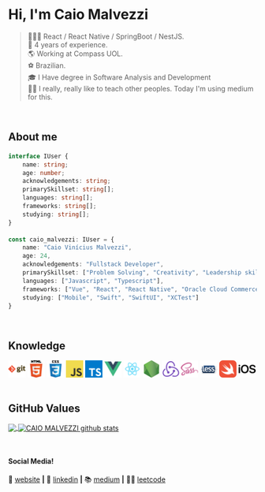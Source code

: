 # Hi, I'm Caio Malvezzi <br>
> 👩🏼‍💻 React / React Native / SpringBoot / NestJS. <br>
> 🚀 4 years of experience. <br>
> 🌎 Working at Compass UOL. <br>
> ⚽ Brazilian. <br>
> 🎓 I Have degree in Software Analysis and Development <br>
> 👨‍🏫 I really, really like to teach other peoples. Today I'm using medium for this.

<br>

## About me

```typescript
interface IUser {
    name: string;
    age: number;
    acknowledgements: string;
    primarySkillset: string[];
    languages: string[];
    frameworks: string[];
    studying: string[];
}

const caio_malvezzi: IUser = {
    name: "Caio Vinícius Malvezzi",
    age: 24,
    acknowledgements: "Fullstack Developer",
    primarySkillset: ["Problem Solving", "Creativity", "Leadership skills", "Teamwork"],
    languages: ["Javascript", "Typescript"],
    frameworks: ["Vue", "React", "React Native", "Oracle Cloud Commerce", "Open Storefront Framework", "NestJS"],
    studying: ["Mobile", "Swift", "SwiftUI", "XCTest"]
}
```

<br>

## **Knowledge**  

<div>
    <code><img height="35" src="https://raw.githubusercontent.com/github/explore/80688e429a7d4ef2fca1e82350fe8e3517d3494d/topics/git/git.png"></code>
    <code><img height="35" src="https://raw.githubusercontent.com/github/explore/80688e429a7d4ef2fca1e82350fe8e3517d3494d/topics/html/html.png"></code>
    <code><img height="35" src="https://raw.githubusercontent.com/github/explore/80688e429a7d4ef2fca1e82350fe8e3517d3494d/topics/css/css.png"></code>
    <code><img height="35" src="https://raw.githubusercontent.com/github/explore/80688e429a7d4ef2fca1e82350fe8e3517d3494d/topics/javascript/javascript.png"></code>
    <code><img height="35" src="https://raw.githubusercontent.com/github/explore/80688e429a7d4ef2fca1e82350fe8e3517d3494d/topics/typescript/typescript.png"></code>
    <code><img height="35" src="https://raw.githubusercontent.com/github/explore/80688e429a7d4ef2fca1e82350fe8e3517d3494d/topics/vue/vue.png"></code>
    <code><img height="35" src="https://raw.githubusercontent.com/github/explore/80688e429a7d4ef2fca1e82350fe8e3517d3494d/topics/react/react.png"></code>
    <code><img height="35" src="https://raw.githubusercontent.com/github/explore/80688e429a7d4ef2fca1e82350fe8e3517d3494d/topics/nodejs/nodejs.png"></code>
    <code><img height="35" src="https://raw.githubusercontent.com/github/explore/80688e429a7d4ef2fca1e82350fe8e3517d3494d/topics/redux/redux.png"></code>
    <code><img height="35" src="https://raw.githubusercontent.com/github/explore/80688e429a7d4ef2fca1e82350fe8e3517d3494d/topics/sass/sass.png"></code>
    <code><img height="35" src="https://raw.githubusercontent.com/github/explore/80688e429a7d4ef2fca1e82350fe8e3517d3494d/topics/less/less.png"></code>
    <code><img height="35" src="https://raw.githubusercontent.com/github/explore/80688e429a7d4ef2fca1e82350fe8e3517d3494d/topics/swift/swift.png"></code>
    <code><img height="35" src="https://raw.githubusercontent.com/github/explore/80688e429a7d4ef2fca1e82350fe8e3517d3494d/topics/ios/ios.png"></code>
   
</div>

<br>

## **GitHub Values**

<a href="https://github.com/malvezzidatr">
  <img align="center" src="https://github-readme-stats-sigma-five.vercel.app/api/top-langs/?username=malvezzidatr&theme=dracula&hide_langs_below=1" height="220" />
</a>

<a href="https://github.com/malvezzidatr">
   <img align="center" src="https://github-readme-stats-sigma-five.vercel.app/api?username=malvezzidatr&show_icons=true&theme=dracula&include_all_commits=true&count_private=true"     alt="CAIO MALVEZZI github stats" height="220" />
</a>

[website]: https://httpstatusdogs.com/404-not-found
[linkedin]: https://www.linkedin.com/in/caiomalvezzi/
[medium]: https://medium.com/@malvezzi.dev
[leetcode]: https://leetcode.com/MaIvezzi/
<br>

#### Social Media!

🏡 [website][website] **|** 👔 [linkedin][linkedin] **|** 📚 [medium][medium] **|** 👨‍💻 [leetcode][leetcode]
